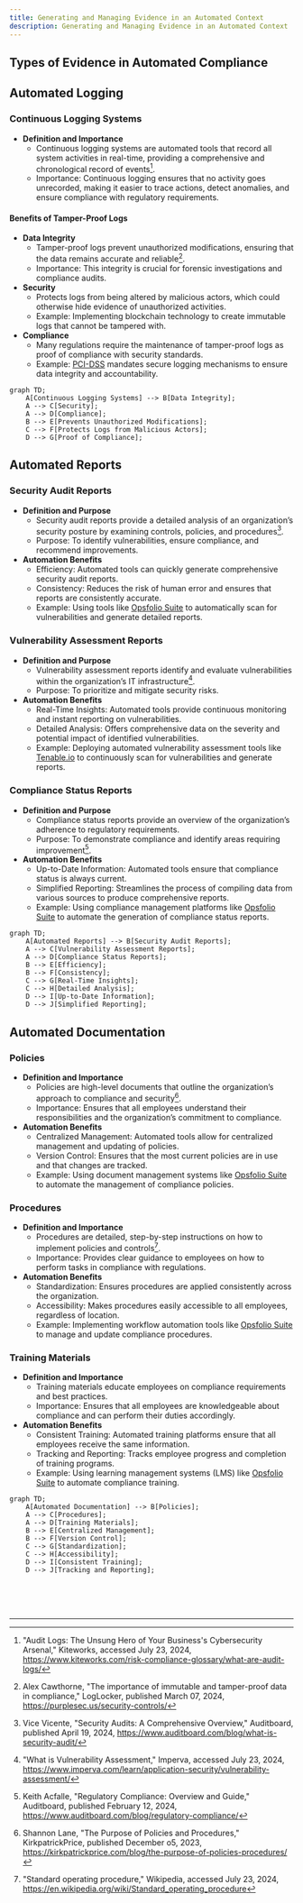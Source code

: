 ```yaml
---
title: Generating and Managing Evidence in an Automated Context
description: Generating and Managing Evidence in an Automated Context
---
```






## Types of Evidence in Automated Compliance

## Automated Logging

### Continuous Logging Systems
- **Definition and Importance**
  - Continuous logging systems are automated tools that record all system activities in real-time, providing a comprehensive and chronological record of events[^1].
  - Importance: Continuous logging ensures that no activity goes unrecorded, making it easier to trace actions, detect anomalies, and ensure compliance with regulatory requirements.

#### Benefits of Tamper-Proof Logs
- **Data Integrity**
  - Tamper-proof logs prevent unauthorized modifications, ensuring that the data remains accurate and reliable[^2].
  - Importance: This integrity is crucial for forensic investigations and compliance audits.
- **Security**
  - Protects logs from being altered by malicious actors, which could otherwise hide evidence of unauthorized activities.
  - Example: Implementing blockchain technology to create immutable logs that cannot be tampered with.
- **Compliance**
  - Many regulations require the maintenance of tamper-proof logs as proof of compliance with security standards.
  - Example: [PCI-DSS](https://www.pcisecuritystandards.org/) mandates secure logging mechanisms to ensure data integrity and accountability.

```mermaid
graph TD;
    A[Continuous Logging Systems] --> B[Data Integrity];
    A --> C[Security];
    A --> D[Compliance];
    B --> E[Prevents Unauthorized Modifications];
    C --> F[Protects Logs from Malicious Actors];
    D --> G[Proof of Compliance];
```

## Automated Reports

### Security Audit Reports
- **Definition and Purpose**
  - Security audit reports provide a detailed analysis of an organization’s security posture by examining controls, policies, and procedures[^3].
  - Purpose: To identify vulnerabilities, ensure compliance, and recommend improvements.
- **Automation Benefits**
  - Efficiency: Automated tools can quickly generate comprehensive security audit reports.
  - Consistency: Reduces the risk of human error and ensures that reports are consistently accurate.
  - Example: Using tools like [Opsfolio Suite](https://opsfolio.com/) to automatically scan for vulnerabilities and generate detailed reports.
  <!-- - Example: Using tools like [Nessus](https://www.tenable.com/products/nessus) or [Qualys](https://www.qualys.com/) to automatically scan for vulnerabilities and generate detailed reports. -->

### Vulnerability Assessment Reports
- **Definition and Purpose**
  - Vulnerability assessment reports identify and evaluate vulnerabilities within the organization’s IT infrastructure[^4].
  - Purpose: To prioritize and mitigate security risks.
- **Automation Benefits**
  - Real-Time Insights: Automated tools provide continuous monitoring and instant reporting on vulnerabilities.
  - Detailed Analysis: Offers comprehensive data on the severity and potential impact of identified vulnerabilities.
  - Example: Deploying automated vulnerability assessment tools like [Tenable.io](https://www.tenable.com/) to continuously scan for vulnerabilities and generate reports.

### Compliance Status Reports
- **Definition and Purpose**
  - Compliance status reports provide an overview of the organization’s adherence to regulatory requirements.
  - Purpose: To demonstrate compliance and identify areas requiring improvement[^5].
- **Automation Benefits**
  - Up-to-Date Information: Automated tools ensure that compliance status is always current.
  - Simplified Reporting: Streamlines the process of compiling data from various sources to produce comprehensive reports.
  - Example: Using compliance management platforms like [Opsfolio Suite](https://opsfolio.com/) to automate the generation of compliance status reports.
  <!-- - Example: Using compliance management platforms like [MetricStream](https://www.metricstream.com/) or [RSA Archer](https://www.archerirm.com/) to automate the generation of compliance status reports. -->

```mermaid
graph TD;
    A[Automated Reports] --> B[Security Audit Reports];
    A --> C[Vulnerability Assessment Reports];
    A --> D[Compliance Status Reports];
    B --> E[Efficiency];
    B --> F[Consistency];
    C --> G[Real-Time Insights];
    C --> H[Detailed Analysis];
    D --> I[Up-to-Date Information];
    D --> J[Simplified Reporting];
```

## Automated Documentation

### Policies
- **Definition and Importance**
  - Policies are high-level documents that outline the organization’s approach to compliance and security[^6].
  - Importance: Ensures that all employees understand their responsibilities and the organization’s commitment to compliance.
- **Automation Benefits**
  - Centralized Management: Automated tools allow for centralized management and updating of policies.
  - Version Control: Ensures that the most current policies are in use and that changes are tracked.
  - Example: Using document management systems like [Opsfolio Suite](https://opsfolio.com/) to automate the management of compliance policies.
  <!-- - Example: Using document management systems like [SharePoint](https://www.microsoft.com/en-us/microsoft-365/sharepoint/collaboration) or [Confluence](https://www.atlassian.com/software/confluence) to automate the management of compliance policies. -->

### Procedures
- **Definition and Importance**
  - Procedures are detailed, step-by-step instructions on how to implement policies and controls[^7].
  - Importance: Provides clear guidance to employees on how to perform tasks in compliance with regulations.
- **Automation Benefits**
  - Standardization: Ensures procedures are applied consistently across the organization.
  - Accessibility: Makes procedures easily accessible to all employees, regardless of location.
  - Example: Implementing workflow automation tools like [Opsfolio Suite](https://opsfolio.com/) to manage and update compliance procedures.
  <!-- - Example: Implementing workflow automation tools like [ServiceNow](https://www.servicenow.com/) or [JIRA](https://www.atlassian.com/software/jira) to manage and update compliance procedures. -->

### Training Materials
- **Definition and Importance**
  - Training materials educate employees on compliance requirements and best practices.
  - Importance: Ensures that all employees are knowledgeable about compliance and can perform their duties accordingly.
- **Automation Benefits**
  - Consistent Training: Automated training platforms ensure that all employees receive the same information.
  - Tracking and Reporting: Tracks employee progress and completion of training programs.
  - Example: Using learning management systems (LMS) like [Opsfolio Suite](https://opsfolio.com/) to automate compliance training.
  <!-- - Example: Using learning management systems (LMS) like [Moodle](https://moodle.org/) or [Cornerstone](https://www.cornerstoneondemand.com/platform/learning-management-lms/) to automate compliance training. -->

```mermaid
graph TD;
    A[Automated Documentation] --> B[Policies];
    A --> C[Procedures];
    A --> D[Training Materials];
    B --> E[Centralized Management];
    B --> F[Version Control];
    C --> G[Standardization];
    C --> H[Accessibility];
    D --> I[Consistent Training];
    D --> J[Tracking and Reporting];
```


<br /><br /><br />


---

[^1]: "Audit Logs: The Unsung Hero of Your Business's Cybersecurity Arsenal," Kiteworks, accessed July 23, 2024, https://www.kiteworks.com/risk-compliance-glossary/what-are-audit-logs/
[^2]: Alex Cawthorne, "The importance of immutable and tamper-proof data in compliance," LogLocker, published March 07, 2024, https://purplesec.us/security-controls/
[^3]: Vice Vicente, "Security Audits: A Comprehensive Overview," Auditboard, published April 19, 2024, https://www.auditboard.com/blog/what-is-security-audit/
[^4]: "What is Vulnerability Assessment," Imperva, accessed July 23, 2024, https://www.imperva.com/learn/application-security/vulnerability-assessment/
[^5]: Keith Acfalle, "Regulatory Compliance: Overview and Guide," Auditboard, published February 12, 2024, https://www.auditboard.com/blog/regulatory-compliance/
[^6]: Shannon Lane, "The Purpose of Policies and Procedures," KirkpatrickPrice, published December o5, 2023, https://kirkpatrickprice.com/blog/the-purpose-of-policies-procedures/
[^7]: "Standard operating procedure," Wikipedia, accessed July 23, 2024, https://en.wikipedia.org/wiki/Standard_operating_procedure